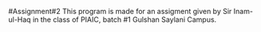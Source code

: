#Assignment#2
This program is made for an assigment given by Sir Inam-ul-Haq in the class of PIAIC, batch #1 Gulshan Saylani Campus.
